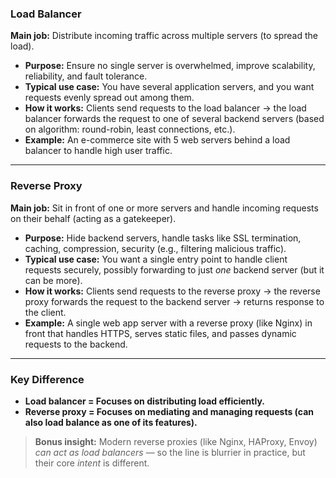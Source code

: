 ### **Load Balancer**

**Main job:** Distribute incoming traffic across multiple servers (to spread the load).

* **Purpose:** Ensure no single server is overwhelmed, improve scalability, reliability, and fault tolerance.
* **Typical use case:** You have several application servers, and you want requests evenly spread out among them.
* **How it works:** Clients send requests to the load balancer → the load balancer forwards the request to one of several backend servers (based on algorithm: round-robin, least connections, etc.).
* **Example:** An e-commerce site with 5 web servers behind a load balancer to handle high user traffic.

---

### **Reverse Proxy**

**Main job:** Sit in front of one or more servers and handle incoming requests on their behalf (acting as a gatekeeper).

* **Purpose:** Hide backend servers, handle tasks like SSL termination, caching, compression, security (e.g., filtering malicious traffic).
* **Typical use case:** You want a single entry point to handle client requests securely, possibly forwarding to just *one* backend server (but it can be more).
* **How it works:** Clients send requests to the reverse proxy → the reverse proxy forwards the request to the backend server → returns response to the client.
* **Example:** A single web app server with a reverse proxy (like Nginx) in front that handles HTTPS, serves static files, and passes dynamic requests to the backend.

---

### **Key Difference**

* **Load balancer = Focuses on distributing load efficiently.**
* **Reverse proxy = Focuses on mediating and managing requests (can also load balance as one of its features).**

> **Bonus insight:** Modern reverse proxies (like Nginx, HAProxy, Envoy) *can act as load balancers* — so the line is blurrier in practice, but their core *intent* is different.
